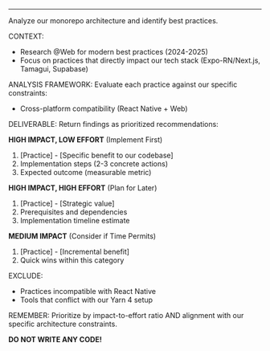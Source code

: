 ---

Analyze our monorepo architecture and identify best practices.

CONTEXT:
- Research @Web for modern best practices (2024-2025)
- Focus on practices that directly impact our tech stack (Expo-RN/Next.js, Tamagui, Supabase)

ANALYSIS FRAMEWORK:
Evaluate each practice against our specific constraints:
- Cross-platform compatibility (React Native + Web)

DELIVERABLE:
Return findings as prioritized recommendations:

**HIGH IMPACT, LOW EFFORT** (Implement First)
1. [Practice] - [Specific benefit to our codebase]
2. Implementation steps (2-3 concrete actions)
3. Expected outcome (measurable metric)

**HIGH IMPACT, HIGH EFFORT** (Plan for Later)
1. [Practice] - [Strategic value]
2. Prerequisites and dependencies
3. Implementation timeline estimate

**MEDIUM IMPACT** (Consider if Time Permits)
1. [Practice] - [Incremental benefit]
2. Quick wins within this category

EXCLUDE:
- Practices incompatible with React Native
- Tools that conflict with our Yarn 4 setup

REMEMBER: Prioritize by impact-to-effort ratio AND alignment with our specific architecture constraints.

**DO NOT WRITE ANY CODE!**